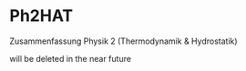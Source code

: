 # Ph2HAT
Zusammenfassung Physik 2 (Thermodynamik &amp; Hydrostatik)

will be deleted in the near future
